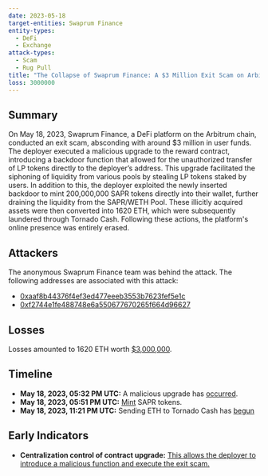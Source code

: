 ```yaml
---
date: 2023-05-18
target-entities: Swaprum Finance
entity-types:
  - DeFi
  - Exchange
attack-types:
  - Scam
  - Rug Pull
title: "The Collapse of Swaprum Finance: A $3 Million Exit Scam on Arbitrum Chain"
loss: 3000000
---
```


## Summary

On May 18, 2023, Swaprum Finance, a DeFi platform on the Arbitrum chain, conducted an exit scam, absconding with around $3 million in user funds. The deployer executed a malicious upgrade to the reward contract, introducing a backdoor function that allowed for the unauthorized transfer of LP tokens directly to the deployer’s address. This upgrade facilitated the siphoning of liquidity from various pools by stealing LP tokens staked by users. In addition to this, the deployer exploited the newly inserted backdoor to mint 200,000,000 SAPR tokens directly into their wallet, further draining the liquidity from the SAPR/WETH Pool. These illicitly acquired assets were then converted into 1620 ETH, which were subsequently laundered through Tornado Cash. Following these actions, the platform's online presence was entirely erased.

## Attackers

The anonymous Swaprum Finance team was behind the attack. The following addresses are associated with this attack:

- [0xaaf8b44376f4ef3ed477eeeb3553b7623fef5e1c](https://arbiscan.io/address/0xaaf8b44376f4ef3ed477eeeb3553b7623fef5e1c)
- [0xf2744e1fe488748e6a550677670265f664d96627](https://arbiscan.io/address/0xf2744e1fe488748e6a550677670265f664d96627)

## Losses

Losses amounted to 1620 ETH worth [$3,000,000](https://cointelegraph.com/news/alleged-swaprum-rug-pull-swipes-three-million-in-customer-funds).

## Timeline

- **May 18, 2023, 05:32 PM UTC:** A malicious upgrade has [occurred](https://arbiscan.io/tx/0x11a84164726c57dd7c3c0f610ed65cfa5f062009b3d51bcacc31e52c50908a9c).
- **May 18, 2023, 05:51 PM UTC:** [Mint](https://arbiscan.io/tx/0x821b2e98bb5ab19b6b35e5abaceca3d263a17b07039bc169823d7cf27460168e) SAPR tokens.
- **May 18, 2023, 11:21 PM UTC:** Sending ETH to Tornado Cash has [begun](https://etherscan.io/tx/0x63a85e7ae322256a17ba8a5da966124c7f869fb8188b972f40812a94b3b7cc04)

## Early Indicators

- **Centralization control of contract upgrade:** [This allows the deployer to introduce a malicious function and execute the exit scam.](https://skynet.certik.com/projects/swaprum)
